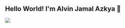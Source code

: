 ## Hello World! I'm Alvin Jamal Azkya 👋

<!--
**alvinjamal/alvinjamal** is a ✨ _special_ ✨ repository because its `README.md` (this file) appears on your GitHub profile.

Here are some ideas to get you started:

- 🔭 I’m currently working on ...
- 🌱 I’m currently learning ...
- 👯 I’m looking to collaborate on ...
- 🤔 I’m looking for help with ...
- 💬 Ask me about ...
- 📫 How to reach me: ...
- 😄 Pronouns: ...
- ⚡ Fun fact: ...
-->
![](https://media0.giphy.com/media/v1.Y2lkPTc5MGI3NjExbmFweWZiNGZmZzUwbzNyc3Yza293MDI1c3prMm0yenM5aHlrZXF6ZyZlcD12MV9pbnRlcm5hbF9naWZfYnlfaWQmY3Q9Zw/S9d8XB557e8phGLBVS/giphy.gif)
